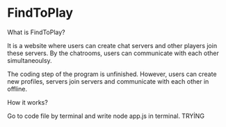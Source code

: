 # FindToPlay

What is FindToPlay?

It is a website where users can create chat servers and other players join these servers. By the chatrooms, users can communicate with each other simultaneoulsy.

The coding step of the program is unfinished. However, users can create new profiles, servers join servers and communicate with each other in offline. 

How it works?

Go to code file by terminal and write node app.js in terminal. TRYİNG

